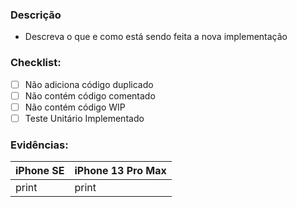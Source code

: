 ### Descrição
- Descreva o que e como está sendo feita a nova implementação
 
### Checklist:
- [ ] Não adiciona código duplicado
- [ ] Não contém código comentado
- [ ] Não contém código WIP
- [ ] Teste Unitário Implementado
 
### Evidências:
| iPhone SE | iPhone 13 Pro Max |
| ------ | ------ |
| print  | print |
